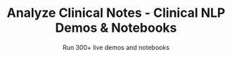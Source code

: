 ---
layout: demopagenew
title: Analyze Clinical Notes - Clinical NLP Demos & Notebooks
seotitle: 'Clinical NLP: Analyze Clinical Notes - John Snow Labs'
subtitle: Run 300+ live demos and notebooks
full_width: true
permalink: /analyze_clinical_notes
key: demo
nav_key: demo
article_header:
  type: demo
license: false
mode: immersivebg
show_edit_on_github: false
show_date: false
data:
  sections:  
    - secheader: yes
      secheader:
        - subtitle: Analyze Clinical Notes - Live Demos & Notebooks
          activemenu: analyze_clinical_notes
      source: yes
      source: 
        - title: Normalize Section Headers of the Visit Summary 
          id: normalize_section_headers_visit_summary 
          image: 
              src: /assets/images/Normalize_Section_Headers_of_the_Visit_Summary.svg
          excerpt: This demo maps Section Headers of the clinical visit data to their normalized versions.
          actions:
          - text: Live Demo
            type: normal
            url: https://demo.johnsnowlabs.com/healthcare/NORMALIZED_SECTION_HEADER_MAPPER/
          - text: Colab
            type: blue_btn
            url: https://colab.research.google.com/github/JohnSnowLabs/spark-nlp-workshop/blob/master/tutorials/streamlit_notebooks/healthcare/NORMALIZED_SECTION_HEADER_MAPPER.ipynb
        - title: Resolve Clinical Abbreviations and Acronyms
          id: resolve_clinical_abbreviations_acronyms    
          image: 
              src: /assets/images/Resolve_Clinical_Abbreviations_and_Acronyms.svg
          excerpt: This demo shows how to map clinical abbreviations and acronyms to their meanings.
          actions:
          - text: Live Demo
            type: normal
            url: https://demo.johnsnowlabs.com/healthcare/ER_CLINICAL_ABBREVIATION_ACRONYM/
          - text: Colab
            type: blue_btn
            url: https://colab.research.google.com/github/JohnSnowLabs/spark-nlp-workshop/blob/master/tutorials/streamlit_notebooks/healthcare/ER_CLINICAL_ABBREVIATION_ACRONYM.ipynb
        - title: Spell checking for clinical documents
          id: spell_checking_for_clinical_documents
          image: 
              src: /assets/images/Detect_clinical_events.svg
          excerpt: Automatically identify from clinical documents using our pretrained Spark NLP model <b>ner_bionlp.</b>
          actions:
          - text: Live Demo
            type: normal
            url: https://demo.johnsnowlabs.com/healthcare/CONTEXTUAL_SPELL_CHECKER
          - text: Colab
            type: blue_btn
            url: https://colab.research.google.com/github/JohnSnowLabs/spark-nlp-workshop/blob/master/tutorials/streamlit_notebooks/healthcare/CONTEXTUAL_SPELL_CHECKER.ipynb
        - title: Detect sentences in healthcare documents
          id: detect_sentences_in_healthcare_documents
          image: 
              src: /assets/images/Detect_sentences_in_healthcare_documents.svg
          excerpt: Automatically detect sentences in noisy healthcare documents with our pretrained Sentence Splitter DL model.
          actions:
          - text: Live Demo
            type: normal
            url: https://demo.johnsnowlabs.com/healthcare/SENTENCE_DETECTOR_HC/
          - text: Colab
            type: blue_btn
            url: https://colab.research.google.com/github/JohnSnowLabs/spark-nlp-workshop/blob/master/tutorials/Certification_Trainings/Public/9.SentenceDetectorDL.ipynb
        - title: Find available models for your clinical entities 
          id: ner_model_finder
          image: 
              src: /assets/images/NER_Model_Finder.svg
          excerpt: This demo shows how to use a pretrained pipeline to find the best NER model given an entity name.
          actions:
          - text: Live Demo
            type: normal
            url: https://demo.johnsnowlabs.com/healthcare/NER_MODEL_FINDER/
          - text: Colab
            type: blue_btn
            url: https://github.com/JohnSnowLabs/spark-nlp-workshop/blob/master/tutorials/Certification_Trainings/Healthcare/11.Pretrained_Clinical_Pipelines.ipynb
        - title: Normalize medication-related phrases
          id: normalize_medication-related_phrases
          image: 
              src: /assets/images/Normalize_Medication-related_Phrases.svg
          excerpt: Normalize medication-related phrases such as dosage, form and strength, as well as abbreviations in text and named entities extracted by NER models.
          actions:
          - text: Live Demo
            type: normal
            url: https://demo.johnsnowlabs.com/healthcare/DRUG_NORMALIZATION
          - text: Colab
            type: blue_btn
            url: https://colab.research.google.com/github/JohnSnowLabs/spark-nlp-workshop/blob/master/tutorials/Certification_Trainings/Healthcare/23.Drug_Normalizer.ipynb
        - title: Detect anatomical references
          id: detect_anatomical_references
          image: 
              src: /assets/images/Detect_anatomical_references.svg
          excerpt: Automatically identify <b>Anatomical System, Cell, Cellular Component, Anatomical Structure, Immaterial Anatomical Entity, Multi-tissue Structure, Organ, Organism Subdivision, Organism Substance, Pathological Formation</b> in clinical documents using our pretrained Spark NLP model.
          actions:
          - text: Live Demo
            type: normal
            url: https://demo.johnsnowlabs.com/healthcare/NER_ANATOMY/
          - text: Colab
            type: blue_btn
            url: https://colab.research.google.com/github/JohnSnowLabs/spark-nlp-workshop/blob/master/tutorials/streamlit_notebooks/healthcare/NER_ANATOMY.ipynb
        - title: Extract Chunk Key Phrases 
          id: extract_chunk_key_phrases  
          image: 
              src: /assets/images/Extract_Chunk_Key_Phrases.svg
          excerpt: This demo shows how Chunk Key Phrases in medical texts can be extracted automatically using Spark NLP models.
          actions:
          - text: Live Demo
            type: normal
            url: https://demo.johnsnowlabs.com/healthcare/CHUNK_KEYWORD_EXTRACTOR/ 
          - text: Colab
            type: blue_btn
            url: https://github.com/JohnSnowLabs/spark-nlp-workshop/blob/master/tutorials/Certification_Trainings/Healthcare/9.Chunk_Key_Phrase_Extraction.ipynb
        - title: Recognize Clinical Abbreviations and Acronyms
          id: recognize_clinical_abbreviations_and_acronyms
          image: 
              src: /assets/images/Recognize_clinical_abbreviations_and_acronyms.svg
          excerpt: This demo shows how to extract clinical abbreviations and acronyms from medical texts.
          actions:
          - text: Live Demo
            type: normal
            url: https://demo.johnsnowlabs.com/healthcare/NER_ABBREVIATION/
          - text: Colab
            type: blue_btn
            url: https://colab.research.google.com/github/JohnSnowLabs/spark-nlp-workshop/blob/master/tutorials/streamlit_notebooks/healthcare/NER_ABBREVIATION.ipynb
        - title: Link entities to Wikipedia pages
          id: link_entities_to_wikipedia_pages
          image: 
              src: /assets/images/Link_entities_to_Wikipedia_pages.svg
          excerpt: Automatically disambiguate people’s names based on their context and link them to corresponding Wikipedia pages using out of the box Spark NLP pretrained models.
          actions:
          - text: Live Demo
            type: normal
            url: https://demo.johnsnowlabs.com/healthcare/NER_DISAMBIGUATION/
          - text: Colab
            type: blue_btn
            url: https://colab.research.google.com/github/JohnSnowLabs/spark-nlp-workshop/blob/master/tutorials/Certification_Trainings/Healthcare/12.Named_Entity_Disambiguation.ipynb
        - title: Clinical Summarization/QA
          id: clinical_summarization
          hide: yes
          image: 
              src: /assets/images/Clinical_Summarization_QA.svg
          excerpt: This demo shows how to summarize clinical texts.
          actions:
          - text: Live Demo
            type: normal
            url: https://demo.johnsnowlabs.com/healthcare/MEDICAL_TEXT_SUMMARIZATION/
          - text: Colab
            type: blue_btn
            url: https://colab.research.google.com/github/JohnSnowLabs/spark-nlp-workshop/blob/master/tutorials/streamlit_notebooks/healthcare/MEDICAL_TEXT_SUMMARIZATION.ipynb 
        - title: SQL Query generation
          id: sql_query_generation_1 
          image: 
              src: /assets/images/SQL_Query_generation_1.svg
          excerpt: This demo can generate SQL queries from natural questions. It is based on a small-size LLM.
          actions:
          - text: Live Demo
            type: normal
            url: https://demo.johnsnowlabs.com/healthcare/TEXT2SQL/
          - text: Colab
            type: blue_btn
            url: https://colab.research.google.com/github/JohnSnowLabs/spark-nlp-workshop/blob/master/tutorials/Certification_Trainings/Healthcare/37.Text2SQL_Generation.ipynb      
---